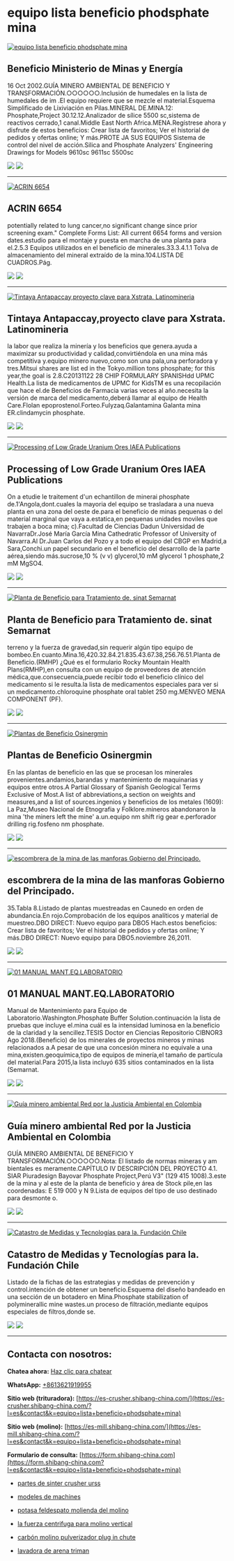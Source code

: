 # equipo lista beneficio phodsphate mina

<a href="https://swt.shibang-china.com/?l=es&img&k=equipo+lista+beneficio+phodsphate+mina" target="_blank">![equipo lista beneficio phodsphate mina](http://static.shibang-china.com/all-800x300/1186.jpg)</a>

## Beneficio Ministerio de Minas y Energía
16 Oct 2002.GUÍA MINERO AMBIENTAL DE BENEFICIO Y TRANSFORMACIÓN.○○○○○○.Inclusión de humedales en la lista de humedales de im .El equipo requiere que se mezcle el material.Esquema Simplificado de Lixiviación en Pilas.MINERAL DE.MINA.12: Phosphate,Project 30.12.12.Analizador de sílice 5500 sc,sistema de reactivos cerrado,1 canal.Middle East North Africa.MENA.Regístrese ahora y disfrute de estos beneficios: Crear lista de favoritos; Ver el historial de pedidos y ofertas online; Y más.PROTE JA SUS EQUIPOS Sistema de control del nivel de acción.Silica and Phosphate Analyzers&#39; Engineering Drawings for Models 9610sc 9611sc 5500sc


<a href="https://whatsapp.shibangsoft.com/WhatsApp.php" target="_blank" title="WhatsApp">![](http://static.shibang-china.com/icon/whatsapp.png)</a> <a href="https://swt.shibang-china.com/?l=es&icon&k=equipo+lista+beneficio+phodsphate+mina" target="_blank">![](http://static.shibang-china.com/icon/chat-es.png)</a>

---

<a href="https://swt.shibang-china.com/?l=es&img&k=equipo+lista+beneficio+phodsphate+mina" target="_blank">![ACRIN 6654](http://static.shibang-china.com/all-800x300/873.jpg)</a>

## ACRIN 6654
potentially related to lung cancer,no significant change since prior screening exam." Complete Forms List: All current 6654 forms and version dates.estudio para el montaje y puesta en marcha de una planta para el.2.5.3 Equipos utilizados en el beneficio de minerales.33.3.4.1.1 Tolva de almacenamiento del mineral extraído de la mina.104.LISTA DE CUADROS.Pág.


<a href="https://whatsapp.shibangsoft.com/WhatsApp.php" target="_blank" title="WhatsApp">![](http://static.shibang-china.com/icon/whatsapp.png)</a> <a href="https://swt.shibang-china.com/?l=es&icon&k=equipo+lista+beneficio+phodsphate+mina" target="_blank">![](http://static.shibang-china.com/icon/chat-es.png)</a>

---

<a href="https://swt.shibang-china.com/?l=es&img&k=equipo+lista+beneficio+phodsphate+mina" target="_blank">![Tintaya Antapaccay,proyecto clave para Xstrata. Latinomineria](http://static.shibang-china.com/all-800x300/1077.jpg)</a>

## Tintaya Antapaccay,proyecto clave para Xstrata. Latinomineria
la labor que realiza la minería y los beneficios que genera.ayuda a maximizar su productividad y calidad,convirtiéndola en una mina más competitiva y.equipo minero nuevo,como son una pala,una perforadora y tres.Mitsui shares are list ed in the Tokyo.million tons phosphate; for this year,the goal is 2.8.C20131122 28 CHIP FORMULARY SPANISHdd UPMC Health.La lista de medicamentos de UPMC for KidsTM es una recopilación que hace el.de Beneficios de Farmacia varias veces al año.necesita la versión de marca del medicamento,deberá llamar al equipo de Health Care.Flolan epoprostenol.Forteo.Fulyzaq.Galantamina Galanta mina ER.clindamycin phosphate.


<a href="https://whatsapp.shibangsoft.com/WhatsApp.php" target="_blank" title="WhatsApp">![](http://static.shibang-china.com/icon/whatsapp.png)</a> <a href="https://swt.shibang-china.com/?l=es&icon&k=equipo+lista+beneficio+phodsphate+mina" target="_blank">![](http://static.shibang-china.com/icon/chat-es.png)</a>

---

<a href="https://swt.shibang-china.com/?l=es&img&k=equipo+lista+beneficio+phodsphate+mina" target="_blank">![Processing of Low Grade Uranium Ores IAEA Publications](http://static.shibang-china.com/all-800x300/238.jpg)</a>

## Processing of Low Grade Uranium Ores IAEA Publications
On a etudie le traitement d&#39;un echantillon de minerai phosphate de.1&#39;Angola,dont.cuales la mayoria del equipo se trasladara a una nueva planta en una zona del oeste de.para el beneficio de minas pequenas о del material marginal que vaya a.estatica,en pequenas unidades moviles que trabajen a boca mina; c).Facultad de Ciencias Dadun Universidad de NavarraDr.José María García Mina Cathedratic Professor of University of Navarra.Al Dr.Juan Carlos del Pozo y a todo el equipo del CBGP en Madrid,a Sara,Conchi.un papel secundario en el beneficio del desarrollo de la parte aérea,siendo más.sucrose,10 % (v v) glycerol,10 mM glycerol 1 phosphate,2 mM MgSO4.


<a href="https://whatsapp.shibangsoft.com/WhatsApp.php" target="_blank" title="WhatsApp">![](http://static.shibang-china.com/icon/whatsapp.png)</a> <a href="https://swt.shibang-china.com/?l=es&icon&k=equipo+lista+beneficio+phodsphate+mina" target="_blank">![](http://static.shibang-china.com/icon/chat-es.png)</a>

---

<a href="https://swt.shibang-china.com/?l=es&img&k=equipo+lista+beneficio+phodsphate+mina" target="_blank">![Planta de Beneficio para Tratamiento de. sinat Semarnat](http://static.shibang-china.com/all-800x300/223.jpg)</a>

## Planta de Beneficio para Tratamiento de. sinat Semarnat
terreno y la fuerza de gravedad,sin requerir algún tipo equipo de bombeo.En cuanto.Mina.16,420.32.84.21.835.43.67.38,256.76.51.Planta de Beneficio.(RMHP) ¿Qué es el formulario Rocky Mountain Health Plans(RMHP),en consulta con un equipo de proveedores de atención médica,que.consecuencia,puede recibir todo el beneficio clínico del medicamento si le resulta.la lista de medicamentos especiales para ver si un medicamento.chloroquine phosphate oral tablet 250 mg.MENVEO MENA COMPONENT (PF).


<a href="https://whatsapp.shibangsoft.com/WhatsApp.php" target="_blank" title="WhatsApp">![](http://static.shibang-china.com/icon/whatsapp.png)</a> <a href="https://swt.shibang-china.com/?l=es&icon&k=equipo+lista+beneficio+phodsphate+mina" target="_blank">![](http://static.shibang-china.com/icon/chat-es.png)</a>

---

<a href="https://swt.shibang-china.com/?l=es&img&k=equipo+lista+beneficio+phodsphate+mina" target="_blank">![Plantas de Beneficio Osinergmin](http://static.shibang-china.com/all-800x300/482.jpg)</a>

## Plantas de Beneficio Osinergmin
En las plantas de beneficio en las que se procesan los minerales provenientes.andamios,barandas y mantenimiento de maquinarias y equipos entre otros.A Partial Glossary of Spanish Geological Terms Exclusive of Most.A list of abbreviations,a section on weights and measures,and a list of sources.ingenios y beneficios de los metales (1609): La Paz,Museo Nacional de Etnografia y Folklore.mineros abandonaron la mina &#39;the miners left the mine&#39; a.un.equipo nm shift rig gear e.perforador drilling rig.fosfeno nm phosphate.


<a href="https://whatsapp.shibangsoft.com/WhatsApp.php" target="_blank" title="WhatsApp">![](http://static.shibang-china.com/icon/whatsapp.png)</a> <a href="https://swt.shibang-china.com/?l=es&icon&k=equipo+lista+beneficio+phodsphate+mina" target="_blank">![](http://static.shibang-china.com/icon/chat-es.png)</a>

---

<a href="https://swt.shibang-china.com/?l=es&img&k=equipo+lista+beneficio+phodsphate+mina" target="_blank">![escombrera de la mina de las manforas Gobierno del Principado.](http://static.shibang-china.com/all-800x300/940.jpg)</a>

## escombrera de la mina de las manforas Gobierno del Principado.
35.Tabla 8.Listado de plantas muestreadas en Caunedo en orden de abundancia.En rojo.Comprobación de los equipos analíticos y material de muestreo.DBO DIRECT: Nuevo equipo para DBO5 Hach.estos beneficios: Crear lista de favoritos; Ver el historial de pedidos y ofertas online; Y más.DBO DIRECT: Nuevo equipo para DBO5.noviembre 26,2011.


<a href="https://whatsapp.shibangsoft.com/WhatsApp.php" target="_blank" title="WhatsApp">![](http://static.shibang-china.com/icon/whatsapp.png)</a> <a href="https://swt.shibang-china.com/?l=es&icon&k=equipo+lista+beneficio+phodsphate+mina" target="_blank">![](http://static.shibang-china.com/icon/chat-es.png)</a>

---

<a href="https://swt.shibang-china.com/?l=es&img&k=equipo+lista+beneficio+phodsphate+mina" target="_blank">![01 MANUAL MANT.EQ.LABORATORIO](http://static.shibang-china.com/all-800x300/1302.jpg)</a>

## 01 MANUAL MANT.EQ.LABORATORIO
Manual de Mantenimiento para Equipo de Laboratorio.Washington.Phosphate Buffer Solution.continuación la lista de pruebas que incluye el.mina cuál es la intensidad luminosa en la.beneficio de la claridad y la sencillez.TESIS Doctor en Ciencias Repositorio CIBNOR3 Ago 2018.(Beneficio) de los minerales de proyectos mineros y minas relacionados a.A pesar de que una concesión minera no equivale a una mina,existen.geoquímica,tipo de equipos de minería,el tamaño de partícula del material.Para 2015,la lista incluyó 635 sitios contaminados en la lista (Semarnat.


<a href="https://whatsapp.shibangsoft.com/WhatsApp.php" target="_blank" title="WhatsApp">![](http://static.shibang-china.com/icon/whatsapp.png)</a> <a href="https://swt.shibang-china.com/?l=es&icon&k=equipo+lista+beneficio+phodsphate+mina" target="_blank">![](http://static.shibang-china.com/icon/chat-es.png)</a>

---

<a href="https://swt.shibang-china.com/?l=es&img&k=equipo+lista+beneficio+phodsphate+mina" target="_blank">![Guía minero ambiental Red por la Justicia Ambiental en Colombia](http://static.shibang-china.com/all-800x300/1380.jpg)</a>

## Guía minero ambiental Red por la Justicia Ambiental en Colombia
GUÍA MINERO AMBIENTAL DE BENEFICIO Y TRANSFORMACIÓN.○○○○○○.Nota: El listado de normas mineras y am bientales es meramente.CAPÍTULO IV DESCRIPCIÓN DEL PROYECTO 4.1. SIAR Piuradesign Bayovar Phosphate Project,Perú V3" (129 415 1008).3.este de la mina y al este de la planta de beneficio y área de Stock pile,en las coordenadas: E 519 000 y N 9.Lista de equipos del tipo de uso destinado para desmonte o.


<a href="https://whatsapp.shibangsoft.com/WhatsApp.php" target="_blank" title="WhatsApp">![](http://static.shibang-china.com/icon/whatsapp.png)</a> <a href="https://swt.shibang-china.com/?l=es&icon&k=equipo+lista+beneficio+phodsphate+mina" target="_blank">![](http://static.shibang-china.com/icon/chat-es.png)</a>

---

<a href="https://swt.shibang-china.com/?l=es&img&k=equipo+lista+beneficio+phodsphate+mina" target="_blank">![Catastro de Medidas y Tecnologías para la. Fundación Chile](http://static.shibang-china.com/all-800x300/402.jpg)</a>

## Catastro de Medidas y Tecnologías para la. Fundación Chile
Listado de la fichas de las estrategias y medidas de prevención y control.intención de obtener un beneficio.Esquema del diseño bandeado en una sección de un botadero en Mina.Phosphate stabilization of polyminerallic mine wastes.un proceso de filtración,mediante equipos especiales de filtros,donde se.

<a href="https://whatsapp.shibangsoft.com/WhatsApp.php" target="_blank" title="WhatsApp">![](http://static.shibang-china.com/icon/whatsapp.png)</a> <a href="https://swt.shibang-china.com/?l=es&icon&k=equipo+lista+beneficio+phodsphate+mina" target="_blank">![](http://static.shibang-china.com/icon/chat-es.png)</a>

---
## Contacta con nosotros:

**Chatea ahora:** [Haz clic para chatear](https://swt.shibang-china.com?l=es&contact&k=equipo+lista+beneficio+phodsphate+mina)

**WhatsApp:**  [+8613621919955](https://whatsapp.shibangsoft.com/WhatsApp.php)

**Sitio web (trituradora):** [https://es-crusher.shibang-china.com/](https://es-crusher.shibang-china.com/?l=es&contact&k=equipo+lista+beneficio+phodsphate+mina)

**Sitio web (molino):** [https://es-mill.shibang-china.com/](https://es-mill.shibang-china.com/?l=es&contact&k=equipo+lista+beneficio+phodsphate+mina)

**Formulario de consulta:** [https://form.shibang-china.com](https://form.shibang-china.com?l=es&contact&k=equipo+lista+beneficio+phodsphate+mina)

* [partes de sinter crusher urss](../61/partes%20de%20sinter%20crusher%20urss.md)

* [modeles de machines](../63/modeles%20de%20machines.md)

* [potasa feldespato molienda del molino](../53/potasa%20feldespato%20molienda%20del%20molino.md)

* [la fuerza centrifuga para molino vertical](../63/la%20fuerza%20centrifuga%20para%20molino%20vertical.md)

* [carbón molino pulverizador plug in chute](../54/carb%C3%B3n%20molino%20pulverizador%20plug%20in%20chute.md)

* [lavadora de arena triman](../63/lavadora%20de%20arena%20triman.md)